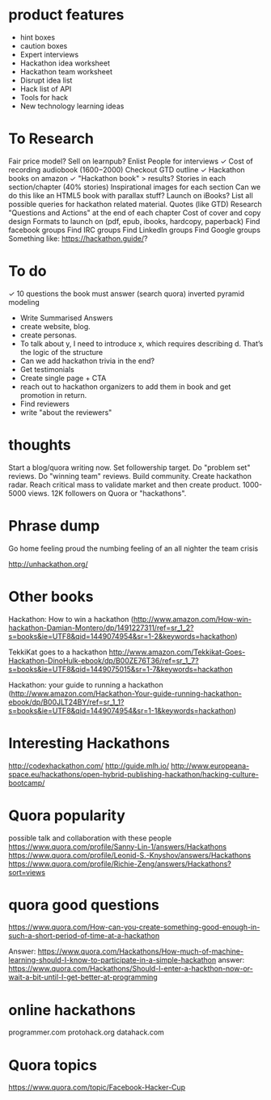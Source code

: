# product features
- hint boxes
- caution boxes
- Expert interviews
- Hackathon idea worksheet
- Hackathon team worksheet
- Disrupt idea list
- Hack list of API
- Tools for hack
- New technology learning ideas

# To Research
Fair price model?
Sell on learnpub?
Enlist People for interviews
✓ Cost of recording audiobook ($1600-$2000)
Checkout GTD outline
✓ Hackathon books on amazon
✓ "Hackathon book" > results?
Stories in each section/chapter (40% stories)
Inspirational images for each section
Can we do this like an HTML5 book with parallax stuff?
Launch on iBooks?
List all possible queries for hackathon related material. 
Quotes (like GTD)
Research "Questions and Actions" at the end of each chapter
Cost of cover and copy design
Formats to launch on (pdf, epub, ibooks, hardcopy, paperback)
Find facebook groups
Find IRC groups
Find LinkedIn groups
Find Google groups
Something like: https://hackathon.guide/?

# To do
✓ 10 questions the book must answer (search quora)
inverted pyramid modeling
- Write Summarised Answers
- create website, blog. 
- create personas.
- To talk about y, I need to introduce x, which requires describing d. That’s the logic of the structure
- Can we add hackathon trivia in the end?
- Get testimonials
- Create single page + CTA
- reach out to hackathon organizers to add them in book and get promotion in return. 
- Find reviewers
- write "about the reviewers"


# thoughts
Start a blog/quora writing now.
Set followership target. 
Do "problem set" reviews. 
Do "winning team" reviews. 
Build community. 
Create hackathon radar. 
Reach critical mass to validate market and then create product.
1000-5000 views. 12K followers on Quora or "hackathons". 


# Phrase dump
Go home feeling proud
the numbing feeling of an all nighter
the team crisis

http://unhackathon.org/

# Other books
Hackathon: How to win a hackathon (http://www.amazon.com/How-win-hackathon-Damian-Montero/dp/1491227311/ref=sr_1_2?s=books&ie=UTF8&qid=1449074954&sr=1-2&keywords=hackathon)

TekkiKat goes to a hackathon
http://www.amazon.com/Tekkikat-Goes-Hackathon-DinoHulk-ebook/dp/B00ZE76T36/ref=sr_1_7?s=books&ie=UTF8&qid=1449075015&sr=1-7&keywords=hackathon

Hackathon: your guide to running a hackathon (http://www.amazon.com/Hackathon-Your-guide-running-hackathon-ebook/dp/B00JLT24BY/ref=sr_1_1?s=books&ie=UTF8&qid=1449074954&sr=1-1&keywords=hackathon)

# Interesting Hackathons
http://codexhackathon.com/
http://guide.mlh.io/
http://www.europeana-space.eu/hackathons/open-hybrid-publishing-hackathon/hacking-culture-bootcamp/

# Quora popularity
possible talk and collaboration with these people
https://www.quora.com/profile/Sanny-Lin-1/answers/Hackathons
https://www.quora.com/profile/Leonid-S.-Knyshov/answers/Hackathons
https://www.quora.com/profile/Richie-Zeng/answers/Hackathons?sort=views


# quora good questions
https://www.quora.com/How-can-you-create-something-good-enough-in-such-a-short-period-of-time-at-a-hackathon


Answer: https://www.quora.com/Hackathons/How-much-of-machine-learning-should-I-know-to-participate-in-a-simple-hackathon
answer: 
https://www.quora.com/Hackathons/Should-I-enter-a-hackthon-now-or-wait-a-bit-until-I-get-better-at-programming


# online hackathons
programmer.com
protohack.org
datahack.com


# Quora topics
https://www.quora.com/topic/Facebook-Hacker-Cup
